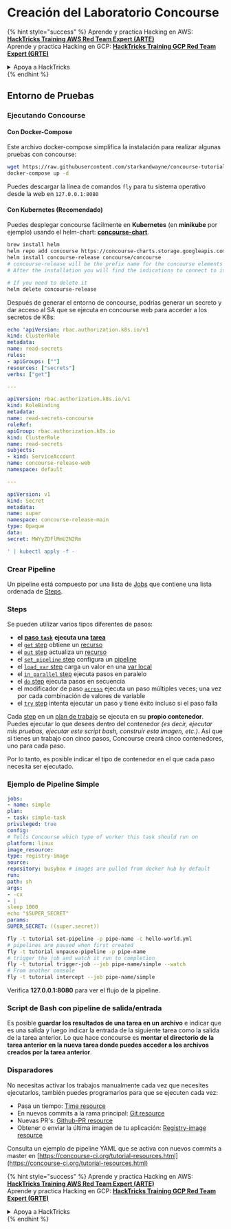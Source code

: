 # Creación del Laboratorio Concourse

{% hint style="success" %}
Aprende y practica Hacking en AWS:<img src="../../.gitbook/assets/image (1) (1) (1).png" alt="" data-size="line">[**HackTricks Training AWS Red Team Expert (ARTE)**](https://training.hacktricks.xyz/courses/arte)<img src="../../.gitbook/assets/image (1) (1) (1).png" alt="" data-size="line">\
Aprende y practica Hacking en GCP: <img src="../../.gitbook/assets/image (2).png" alt="" data-size="line">[**HackTricks Training GCP Red Team Expert (GRTE)**<img src="../../.gitbook/assets/image (2).png" alt="" data-size="line">](https://training.hacktricks.xyz/courses/grte)

<details>

<summary>Apoya a HackTricks</summary>

* Revisa los [**planes de suscripción**](https://github.com/sponsors/carlospolop)!
* **Únete al** 💬 [**grupo de Discord**](https://discord.gg/hRep4RUj7f) o al [**grupo de telegram**](https://t.me/peass) o **síguenos** en **Twitter** 🐦 [**@hacktricks\_live**](https://twitter.com/hacktricks_live)**.**
* **Comparte trucos de hacking enviando PRs a los** [**HackTricks**](https://github.com/carlospolop/hacktricks) y [**HackTricks Cloud**](https://github.com/carlospolop/hacktricks-cloud) repositorios de github.

</details>
{% endhint %}

## Entorno de Pruebas

### Ejecutando Concourse

#### Con Docker-Compose

Este archivo docker-compose simplifica la instalación para realizar algunas pruebas con concourse:
```bash
wget https://raw.githubusercontent.com/starkandwayne/concourse-tutorial/master/docker-compose.yml
docker-compose up -d
```
Puedes descargar la línea de comandos `fly` para tu sistema operativo desde la web en `127.0.0.1:8080`

#### Con Kubernetes (Recomendado)

Puedes desplegar concourse fácilmente en **Kubernetes** (en **minikube** por ejemplo) usando el helm-chart: [**concourse-chart**](https://github.com/concourse/concourse-chart).
```bash
brew install helm
helm repo add concourse https://concourse-charts.storage.googleapis.com/
helm install concourse-release concourse/concourse
# concourse-release will be the prefix name for the concourse elements in k8s
# After the installation you will find the indications to connect to it in the console

# If you need to delete it
helm delete concourse-release
```
Después de generar el entorno de concourse, podrías generar un secreto y dar acceso al SA que se ejecuta en concourse web para acceder a los secretos de K8s:
```yaml
echo 'apiVersion: rbac.authorization.k8s.io/v1
kind: ClusterRole
metadata:
name: read-secrets
rules:
- apiGroups: [""]
resources: ["secrets"]
verbs: ["get"]

---

apiVersion: rbac.authorization.k8s.io/v1
kind: RoleBinding
metadata:
name: read-secrets-concourse
roleRef:
apiGroup: rbac.authorization.k8s.io
kind: ClusterRole
name: read-secrets
subjects:
- kind: ServiceAccount
name: concourse-release-web
namespace: default

---

apiVersion: v1
kind: Secret
metadata:
name: super
namespace: concourse-release-main
type: Opaque
data:
secret: MWYyZDFlMmU2N2Rm

' | kubectl apply -f -
```
### Crear Pipeline

Un pipeline está compuesto por una lista de [Jobs](https://concourse-ci.org/jobs.html) que contiene una lista ordenada de [Steps](https://concourse-ci.org/steps.html).

### Steps

Se pueden utilizar varios tipos diferentes de pasos:

* **el** [**paso** **`task`**](https://concourse-ci.org/task-step.html) **ejecuta una** [**tarea**](https://concourse-ci.org/tasks.html)
* el [`get` step](https://concourse-ci.org/get-step.html) obtiene un [recurso](https://concourse-ci.org/resources.html)
* el [`put` step](https://concourse-ci.org/put-step.html) actualiza un [recurso](https://concourse-ci.org/resources.html)
* el [`set_pipeline` step](https://concourse-ci.org/set-pipeline-step.html) configura un [pipeline](https://concourse-ci.org/pipelines.html)
* el [`load_var` step](https://concourse-ci.org/load-var-step.html) carga un valor en una [var local](https://concourse-ci.org/vars.html#local-vars)
* el [`in_parallel` step](https://concourse-ci.org/in-parallel-step.html) ejecuta pasos en paralelo
* el [`do` step](https://concourse-ci.org/do-step.html) ejecuta pasos en secuencia
* el modificador de paso [`across`](https://concourse-ci.org/across-step.html#schema.across) ejecuta un paso múltiples veces; una vez por cada combinación de valores de variable
* el [`try` step](https://concourse-ci.org/try-step.html) intenta ejecutar un paso y tiene éxito incluso si el paso falla

Cada [step](https://concourse-ci.org/steps.html) en un [plan de trabajo](https://concourse-ci.org/jobs.html#schema.job.plan) se ejecuta en su **propio contenedor**. Puedes ejecutar lo que desees dentro del contenedor _(es decir, ejecutar mis pruebas, ejecutar este script bash, construir esta imagen, etc.)_. Así que si tienes un trabajo con cinco pasos, Concourse creará cinco contenedores, uno para cada paso.

Por lo tanto, es posible indicar el tipo de contenedor en el que cada paso necesita ser ejecutado.

### Ejemplo de Pipeline Simple
```yaml
jobs:
- name: simple
plan:
- task: simple-task
privileged: true
config:
# Tells Concourse which type of worker this task should run on
platform: linux
image_resource:
type: registry-image
source:
repository: busybox # images are pulled from docker hub by default
run:
path: sh
args:
- -cx
- |
sleep 1000
echo "$SUPER_SECRET"
params:
SUPER_SECRET: ((super.secret))
```

```bash
fly -t tutorial set-pipeline -p pipe-name -c hello-world.yml
# pipelines are paused when first created
fly -t tutorial unpause-pipeline -p pipe-name
# trigger the job and watch it run to completion
fly -t tutorial trigger-job --job pipe-name/simple --watch
# From another console
fly -t tutorial intercept --job pipe-name/simple
```
Verifica **127.0.0.1:8080** para ver el flujo de la pipeline.

### Script de Bash con pipeline de salida/entrada

Es posible **guardar los resultados de una tarea en un archivo** e indicar que es una salida y luego indicar la entrada de la siguiente tarea como la salida de la tarea anterior. Lo que hace concourse es **montar el directorio de la tarea anterior en la nueva tarea donde puedes acceder a los archivos creados por la tarea anterior**.

### Disparadores

No necesitas activar los trabajos manualmente cada vez que necesites ejecutarlos, también puedes programarlos para que se ejecuten cada vez:

* Pasa un tiempo: [Time resource](https://github.com/concourse/time-resource/)
* En nuevos commits a la rama principal: [Git resource](https://github.com/concourse/git-resource)
* Nuevas PR's: [Github-PR resource](https://github.com/telia-oss/github-pr-resource)
* Obtener o enviar la última imagen de tu aplicación: [Registry-image resource](https://github.com/concourse/registry-image-resource/)

Consulta un ejemplo de pipeline YAML que se activa con nuevos commits a master en [https://concourse-ci.org/tutorial-resources.html](https://concourse-ci.org/tutorial-resources.html)

{% hint style="success" %}
Aprende y practica Hacking en AWS:<img src="../../.gitbook/assets/image (1) (1) (1).png" alt="" data-size="line">[**HackTricks Training AWS Red Team Expert (ARTE)**](https://training.hacktricks.xyz/courses/arte)<img src="../../.gitbook/assets/image (1) (1) (1).png" alt="" data-size="line">\
Aprende y practica Hacking en GCP: <img src="../../.gitbook/assets/image (2).png" alt="" data-size="line">[**HackTricks Training GCP Red Team Expert (GRTE)**<img src="../../.gitbook/assets/image (2).png" alt="" data-size="line">](https://training.hacktricks.xyz/courses/grte)

<details>

<summary>Apoya a HackTricks</summary>

* Verifica los [**planes de suscripción**](https://github.com/sponsors/carlospolop)!
* **Únete al** 💬 [**grupo de Discord**](https://discord.gg/hRep4RUj7f) o al [**grupo de telegram**](https://t.me/peass) o **síguenos** en **Twitter** 🐦 [**@hacktricks\_live**](https://twitter.com/hacktricks_live)**.**
* **Comparte trucos de hacking enviando PRs a los** [**HackTricks**](https://github.com/carlospolop/hacktricks) y [**HackTricks Cloud**](https://github.com/carlospolop/hacktricks-cloud) repos de github.

</details>
{% endhint %}
